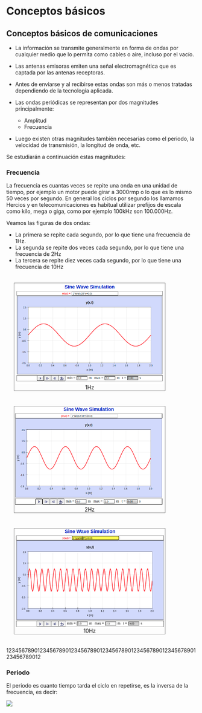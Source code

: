 <style>
figure {
    display: inline-block;
    border: 1px solid gray;
    margin: 20px; /* adjust as needed */
}
figure img {
    vertical-align: top;
}
figure figcaption {
    text-align: center;
}
</style>


Conceptos básicos
=================


Conceptos básicos de comunicaciones
-----------------------------------

- La información se transmite generalmente en forma de ondas por
cualquier medio que lo permita como cables o aire, incluso por el vacío.

- Las antenas emisoras emiten una señal electromagnética que es captada
por las antenas receptoras.

- Antes de enviarse y al recibirse estas ondas son más o menos tratadas
dependiendo de la tecnología aplicada.

- Las ondas periódicas se representan por dos magnitudes principalmente:
	+ Amplitud
	+ Frecuencia
	
- Luego existen otras magnitudes también necesarias como el periodo, la
velocidad de transmisión, la longitud de onda, etc.

Se estudiarán a continuación estas magnitudes:

### Frecuencia

La frecuencia es cuantas veces se repite una onda en una unidad de 
tiempo, por ejemplo un motor puede girar a 3000rmp o lo que es lo
mismo 50 veces por segundo. En general los ciclos por segundo los
llamamos Hercios y en telecomunicaciones es habitual utilizar prefijos 
de escala como kilo, mega o giga, como por ejemplo 100kHz son 100.000Hz.

Veamos las figuras de dos ondas:

- La primera se repite cada segundo, por lo que tiene una frecuencia de 
1Hz.
- La segunda se repite dos veces cada segundo, por lo que tiene una 
frecuencia de 2Hz
- La tercera se repite diez veces cada segundo, por lo que tiene una 
frecuencia de 10Hz

<figure>
  <img src="img/1Hz.png" style="max-width:400px"/>
  <figcaption>1Hz</figcaption>
</figure>

<figure>
<img src="img/2Hz.png" style="max-width:400px"/>
<figcaption>2Hz</figcaption>
</figure>

<figure>
<img src="img/10Hz.png" style="max-width:400px"/>
<figcaption>10Hz</figcaption>
</figure>

123456789012345678901234567890123456789012345678901234567890123456789012

### Periodo

El periodo es cuanto tiempo tarda el ciclo en repetirse, es la inversa
de la frecuencia, es decir:

<img src="https://latex.codecogs.com/svg.latex?T = {1 \over f} " />



